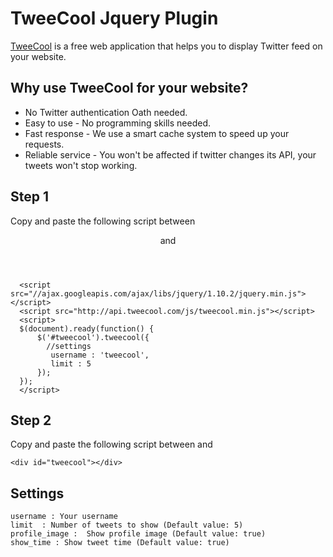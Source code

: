 # TweeCool Jquery Plugin

[TweeCool](http://www.tweecool.com/) is a free web application that helps you to display Twitter feed on your website. 

## Why use TweeCool for your website?

* No Twitter authentication Oath needed.
* Easy to use - No programming skills needed.
* Fast response - We use a smart cache system to speed up your requests.
* Reliable service - You won't be affected if twitter changes its API, your tweets won't stop working.

## Step 1

Copy and paste the following script between <header> and </header>

```
  <script src="//ajax.googleapis.com/ajax/libs/jquery/1.10.2/jquery.min.js"></script>
  <script src="http://api.tweecool.com/js/tweecool.min.js"></script>
  <script>
  $(document).ready(function() {
      $('#tweecool').tweecool({
      	//settings
      	 username : 'tweecool', 
         limit : 5	
      });
  });
  </script>
```

## Step 2

Copy and paste the following script between <body> and </body>

```
<div id="tweecool"></div>
```

## Settings

    username : Your username
    limit  : Number of tweets to show (Default value: 5)
    profile_image :  Show profile image (Default value: true)
    show_time : Show tweet time (Default value: true)

